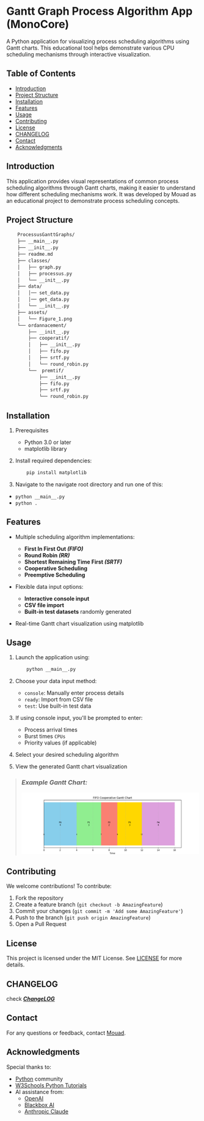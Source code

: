 # Gantt Graph Process Algorithm App (MonoCore)

A Python application for visualizing process scheduling algorithms using Gantt charts. This educational tool helps demonstrate various CPU scheduling mechanisms through interactive visualization.

## Table of Contents
- [Introduction](#introduction)
- [Project Structure](#projectstructure)
- [Installation](#installation)
- [Features](#features)
- [Usage](#usage)
- [Contributing](#contributing)
- [License](#license)
- [CHANGELOG](#changelog)
- [Contact](#contact)
- [Acknowledgments](#acknowledgments)

## Introduction

This application provides visual representations of common process scheduling algorithms through Gantt charts, making it easier to understand how different scheduling mechanisms work. It was developed by Mouad as an educational project to demonstrate process scheduling concepts.

## Project Structure

```bash
    ProcessusGanttGraphs/
    ├── __main__.py
    ├── __init__.py
    ├── readme.md
    ├── classes/
    │   ├── graph.py
    │   ├── processus.py
    │   └── __init__.py
    ├── data/
    │   │── set_data.py
    │   │── get_data.py
    │   └── __init__.py
    ├── assets/
    │   └── Figure_1.png
    └── ordannacement/
        ├── __init__.py
        ├── cooperatif/
        │   ├── __init__.py
        │   ├── fifo.py
        │   ├── srtf.py
        │   └── round_robin.py
        └──  premtif/
            ├── __init__.py
            ├── fifo.py
            ├── srtf.py
            └── round_robin.py
```
## Installation  

1. Prerequisites
    - Python 3.0 or later
    - matplotlib library

2. Install required dependencies:
    ```bash
        pip install matplotlib
    ```

3. Navigate to the navigate root directory and run one of this:
- `python __main__.py`
- `python .`

## Features

- Multiple scheduling algorithm implementations:
    * **First In First Out _(FIFO)_**
    * **Round Robin _(RR)_**
    * **Shortest Remaining Time First _(SRTF)_**
    * **Cooperative Scheduling**
    * **Preemptive Scheduling**

- Flexible data input options:
    * **Interactive console input**
    * **CSV file import**
    * **Built-in test datasets** randomly generated

- Real-time Gantt chart visualization using matplotlib

## Usage

1. Launch the application using:
    ```bash
        python __main__.py
    ```

2. Choose your data input method:
    - `console`: Manually enter process details
    - `ready`: Import from CSV file
    - `test`: Use built-in test data

3. If using console input, you'll be prompted to enter:
    - Process arrival times
    - Burst times `CPUs`
    - Priority values (if applicable)

4. Select your desired scheduling algorithm

5. View the generated Gantt chart visualization
> ### _Example Gantt Chart:_
> ![Gantt Chart Example](./assets/Figure_1.png)

## Contributing
We welcome contributions! To contribute:

1. Fork the repository
2. Create a feature branch (`git checkout -b AmazingFeature`)
3. Commit your changes (`git commit -m 'Add some AmazingFeature'`)
4. Push to the branch (`git push origin AmazingFeature`)
5. Open a Pull Request

## License
This project is licensed under the MIT License. See [LICENSE](LICENSE) for more details.

## CHANGELOG
check ***[ChangeLOG](CHANGELOG)***

## Contact
For any questions or feedback, contact [Mouad](mailto:moadallaoui1@gmail.com).

## Acknowledgments
Special thanks to:
- [Python](https://www.python.org/) community
- [W3Schools Python Tutorials](https://www.w3schools.com/python/)
- AI assistance from:
    - [OpenAI](https://openai.com)
    - [Blackbox AI](https://www.blackbox.ai)
    - [Anthropic Claude](https://www.anthropic.com)
